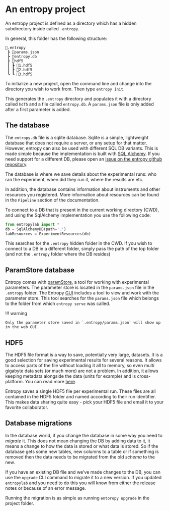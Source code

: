 # An entropy project
 
An entropy project is defined as a directory which has a hidden subdirectory inside called `.entropy`. 

In general, this folder has the following structure:

```
📂.entropy
 ┣ 📜params.json
 ┣ 📜entropy.db
 ┣ 📂hdf5
 ┃ ┣ 📜1.hdf5
 ┃ ┣ 📜2.hdf5
 ┗ ┗ 📜3.hdf5
```


To initialize a new project, open the command line and change into the directory you wish to work from.
Then type `entropy init`. 

This generates the `.entropy` directory and populates it with a directory called `hdf5`
and a file called `entropy.db`. A `params.json` file is only added after a first parameter is added.

## The database

The `entropy.db` file is a sqlite database. Sqlite is a simple, lightweight 
database that does not require a server, or any setup for that matter. 
However, entropy can also be used with different SQL DB variants. This is
made simple because the implementation is built with [SQL Alchemy](https://www.sqlalchemy.org/). If you need support 
for a different DB, please open an [issue on the entropy github repository](https://github.com/entropy-lab/entropy/issues).

The database is where we save details about the experimental runs: who ran the experiment, when did they run 
it, where the results are etc. 

In addition, the database contains information about instruments and other resources you registered. More information 
about resources can be found in the `Pipeline` section of the documentation.

To connect to a DB that is present in the current working directory (CWD), and using the SqlAlchemy implementation you use the following code: 

```python
from entropylab import *
db = SqlAlchemyDB(path='.')
labResources = ExperimentResources(db)
```

This searches for the `.entropy` hidden folder in the CWD. If you wish to connect to a DB in a different folder, simply 
pass the path of the top folder (and not the `.entropy` folder where the DB resides)

## ParamStore database

Entropy comes with [paramStore](../paramstore/overview.md), a tool for working with experimental parameters. 
The parameter store is located in the `params.json` file in the `.entropy` folder. 
The Entropy [GUI](gui.md) includes a tool to view and work with the parameter store. This tool searches for the `params.json`
file which belongs to the folder from which `entropy serve` was called. 

!!! warning

    Only the parameter store saved in `.entropy/params.json` will show up in the web GUI. 

## HDF5

The HDF5 file format is a way to save, potentially very large, datasets. It 
is a good selection for saving experimental results for several reasons. 
It allows to access parts of the file without loading it all to memory, so even multi gigabyte 
data sets (or much more) are not a problem. In addition, it allows keeping metadata 
alongside the data (units for example) and is cross-platform. You can read more [here](https://www.hdfgroup.org/solutions/hdf5/).

Entropy saves a single HDF5 file per experimental run. These files are all contained in the HDF5 folder and named according
to their run identifier. This makes data sharing quite easy - pick your HDF5 file and email it to your favorite collaborator. 

## Database migrations

In the database world, if you change the database in some way you need to _migrate_ it. 
This does not mean changing the DB by adding data to it, it means a change to how the data is stored or what data is stored. 
So if the database gets some new tables, new columns to a table or if something is removed then the data needs to be migrated 
from the old _schema_ to the new. 

If you have an existing DB file and we've made changes to the DB, you can use the `upgrade` CLI command to migrate it to a new version.
If you updated `entropylab` and you need to do this you will know from either the release notes or because of an error message. 

Running the migration is as simple as running `entoropy upgrade` in the project folder.

